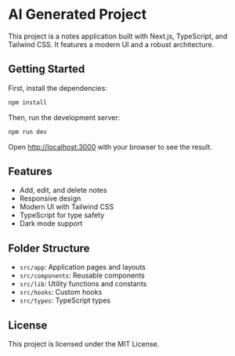 # AI Generated Project

This project is a notes application built with Next.js, TypeScript, and Tailwind CSS. It features a modern UI and a robust architecture.

## Getting Started

First, install the dependencies:

```bash
npm install
```

Then, run the development server:

```bash
npm run dev
```

Open [http://localhost:3000](http://localhost:3000) with your browser to see the result.

## Features

- Add, edit, and delete notes
- Responsive design
- Modern UI with Tailwind CSS
- TypeScript for type safety
- Dark mode support

## Folder Structure

- `src/app`: Application pages and layouts
- `src/components`: Reusable components
- `src/lib`: Utility functions and constants
- `src/hooks`: Custom hooks
- `src/types`: TypeScript types

## License

This project is licensed under the MIT License.
